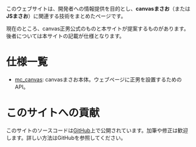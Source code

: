 このウェブサイトは、開発者への情報提供を目的とし、**canvasまさお**（または**JSまさお**）に関連する技術をまとめたページです。

現在のところ、canvas正男公式のものと本サイトが提案するものがあります。後者については本サイトの記載が仕様となります。

# 仕様一覧

* [mc_canvas](/mc_canvas/): canvasまさお本体。ウェブページに正男を設置するためのAPI。

# このサイトへの貢献

このサイトのソースコードは[GitHub](https://github.com/uhyo/spec-masao)上で公開されています。加筆や修正は歓迎します。詳しい方法はGitHubを参照してください。
